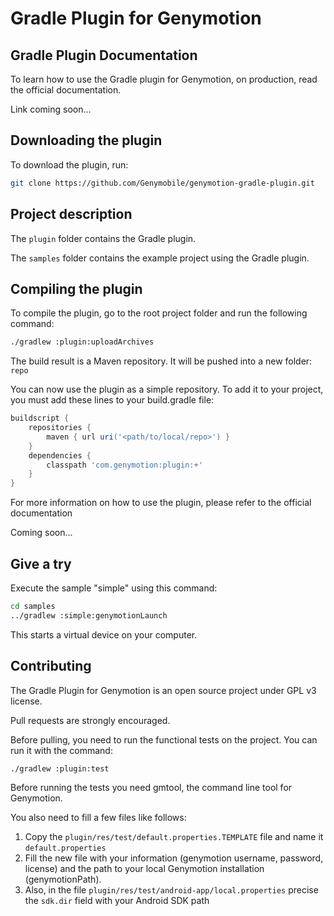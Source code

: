 Gradle Plugin for Genymotion
========================

Gradle Plugin Documentation
------------------
To learn how to use the Gradle plugin for Genymotion, on production, read the official documentation.

Link coming soon...

Downloading the plugin
------------------
To download the plugin, run:

```sh
git clone https://github.com/Genymobile/genymotion-gradle-plugin.git
```

Project description
------------------
The `plugin` folder contains the Gradle plugin.

The `samples` folder contains the example project using the Gradle plugin.


Compiling the plugin
------------------

To compile the plugin, go to the root project folder and run the following command:

```sh
./gradlew :plugin:uploadArchives
```

The build result is a Maven repository. It will be pushed into a new folder: `repo`

You can now use the plugin as a simple repository. To add it to your project, you must add these lines to your build.gradle file:

```groovy
buildscript {
    repositories {
        maven { url uri('<path/to/local/repo>') }
    }
    dependencies {
        classpath 'com.genymotion:plugin:+'
    }
}
```

For more information on how to use the plugin, please refer to the official documentation

Coming soon...


Give a try
------------------
Execute the sample "simple" using this command:

```sh
cd samples
../gradlew :simple:genymotionLaunch
```
This starts a virtual device on your computer.



Contributing
------------------
The Gradle Plugin for Genymotion is an open source project under GPL v3 license.

Pull requests are strongly encouraged.

Before pulling, you need to run the functional tests on the project. You can run it with the command:

```sh
./gradlew :plugin:test
```

Before running the tests you need gmtool, the command line tool for Genymotion.

You also need to fill a few files like follows:

1. Copy the `plugin/res/test/default.properties.TEMPLATE` file and name it `default.properties`
2. Fill the new file with your information (genymotion username, password, license) and the path to your local Genymotion installation (genymotionPath).
3. Also, in the file `plugin/res/test/android-app/local.properties` precise the `sdk.dir` field with your Android SDK path 
